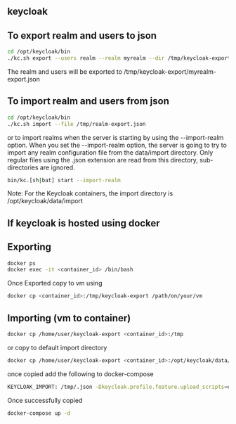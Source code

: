 ## keycloak

## To export realm and users to json

```bash
cd /opt/keycloak/bin
./kc.sh export --users realm --realm myrealm --dir /tmp/keycloak-export
```
The realm and users will be exported to /tmp/keycloak-export/myrealm-export.json

## To import realm and users from json

```bash
cd /opt/keycloak/bin
./kc.sh import --file /tmp/realm-export.json
```

or to import realms when the server is starting by using the --import-realm option.
When you set the --import-realm option, the server is going to try to import any realm configuration file from the data/import directory.
Only regular files using the .json extension are read from this directory, sub-directories are ignored.

```bash
bin/kc.[sh|bat] start --import-realm
```

Note: For the Keycloak containers, the import directory is /opt/keycloak/data/import

## If keycloak is hosted using docker

## Exporting

```bash
docker ps
docker exec -it <container_id> /bin/bash
```

Once Exported copy to vm using

```bash
docker cp <container_id>:/tmp/keycloak-export /path/on/your/vm
```

## Importing (vm to container)

```bash
docker cp /home/user/keycloak-export <container_id>:/tmp
```

or copy to default import directory

```bash
docker cp /home/user/keycloak-export <container_id>:/opt/keycloak/data/import

```

once copied add the following to docker-compose

```bash
KEYCLOAK_IMPORT: /tmp/.json -Dkeycloak.profile.feature.upload_scripts=enabled
```

Once successfully copied

```bash
docker-compose up -d
```
